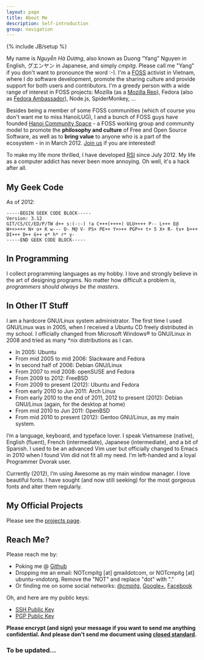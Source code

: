 ```yaml
---
layout: page
title: About Me
description: Self-introduction
group: navigation
---
```

{% include JB/setup %}


My name is *Nguyễn Hà Dương*, also known as Duong “Yang” Nguyen in English, グエンヤン in Japanese, and simply *cmpitg*. Please call me "Yang" if you don't want to pronounce the word :-). I'm a [FOSS](http://en.wikipedia.org/wiki/Free_and_Open_Source_Software) activist in Vietnam, where I do software development, promote the sharing culture and provide support for both users and contributors. I'm a greedy person with a wide range of interest in FOSS projects: Mozilla (as a [Mozilla Rep](https://wiki.mozilla.org/User:Cmpitg)), Fedora (also as [Fedora Ambassador](https://fedoraproject.org/wiki/User:Cmpitg)), Node.js, SpiderMonkey, ...

Besides being a member of some FOSS communities (which of course you don't want me to miss HanoiLUG), I and a bunch of FOSS guys have founded [Hanoi Community Space](http://khonggiancongdong.org) - a FOSS working group and community model to promote the **philosophy and culture** of Free and Open Source Software, as well as to **bring value** to anyone who is a part of the ecosystem - in in March 2012. [Join us](https://groups.google.com/group/khonggian-congdong) if you are interested!

To make my life more thrilled, I have developed [RSI](http://en.wikipedia.org/wiki/Repetitive_strain_injury) since July 2012. My life as a computer addict has never been more annoying. Oh well, it's a hack after all.

<!--

My name is *Nguyễn Hà Dương*, also known as Duong “Yang” Nguyen in English, グエンヤン in Japanese, and simply *cmpitg*. I have been working as a freelancer since 2006. I also worked for several companies in the past (all of them were not open source) and now happily reside in [iWay](http://iwayvietnam.com). I am a member of HanoiLUG (Hanoi Linux User Group), Ubuntu-VN, OLPC Vietnam. My main contributor lies in Mozilla and Fedora projects. I have been a [Fedora Ambassador](https://fedoraproject.org/wiki/User:Cmpitg) and [Mozilla Rep](https://wiki.mozilla.org/User:Cmpitg) since 2012.

-->

## My Geek Code

As of 2012:

    -----BEGIN GEEK CODE BLOCK-----
    Version: 3.12
    GIT/CS/CC/ED/P/TW d++ s:(-:-) !a C+++(++++) ULU++++ P-- L+++ E@
    W++>+++ N+ o+ K w--- O- M@ V- PS+ PE++ Y+>++ PGP++ t+ 5 X+ R- tv+ b+++
    DI+++ D++ G++ e* h* r* y-
    -----END GEEK CODE BLOCK-----

## In Programming

I collect programming languages as my hobby. I love and strongly believe in the art of designing programs. No matter how difficult a problem is, *programmers should always be the masters*.

## In Other IT Stuff

I am a hardcore GNU/Linux system administrator. The first time I used GNU/Linux was in 2005, when I received a Ubuntu CD freely distributed in my school. I officially changed from Microsoft Windows® to GNU/Linux in 2008 and tried as many \*nix distributions as I can.

- In 2005: Ubuntu
- From mid 2005 to mid 2006: Slackware and Fedora
- In second half of 2006: Debian GNU/Linux
- From 2007 to mid 2008: openSUSE and Fedora
- From 2009 to 2012: FreeBSD
- From 2009 to present (2012): Ubuntu and Fedora
- From early 2010 to Jun 2011: Arch Linux
- From early 2010 to the end of 2011, 2012 to present (2012): Debian GNU/Linux (again, for the desktop at home)
- From mid 2010 to Jun 2011: OpenBSD
- From mid 2010 to present (2012): Gentoo GNU/Linux, as my main system.

I’m a language, keyboard, and typeface lover. I speak Vietnamese (native), English (fluent), French (intermediate), Japanese (intermediate), and a bit of Spanish. I used to be an advanced Vim user but officially changed to Emacs in 2010 when I found Vim did not fit all my need. I’m left-handed and a loyal Programmer Dvorak user.

Currently (2012), I’m using Awesome as my main window manager. I love beautiful fonts. I have sought (and now still seeking) for the most gorgeous fonts and alter them regularly.

<!--

Recommended Programming Languages

    Wildly encouraged: Clojure, Haskell, Ruby, Go-lang, Shen (immature). Suitable for virtually everything, from general-purpose tasks to domain-specific tasks.
    Strongly encouraged:
        For scripting: newLISP, Python, Shen.
        General-purpose: Smalltalk, Qi, Ruby, Python, Shen.
        For concurrent programming: Erlang, Scala, Clojure, newLISP.
        Lightweight and fast: newLISP, Lua.
        For Embedded systems: Lua.
        Network-related: JavaScript, Clojure, Scala, newLISP.
        Good asbtraction: JavaScript, Scala, Lua, Qi, Shen, Prolog.
    Encouraged: Scheme, Awk, Objective-C, Common Lisp.
    Discouraged: PHP, Visual Basic.
    Strongly discouraged:
        Verbose, noisy, dangerous, encouraging bad programming practices: C++, Java, Perl, SQL.
        Slow: Java, Perl, SQL.
        Confusing and stupidly designed: Java, Perl, C++, Common Lisp.
    Exceptions (both encouraged and discouraged): C, Assembly, Common Lisp.
    Notes:
        The worst features of newLISP, in my opinion, are the overuse of global symbols (namedly context, passed by reference), and lack of hashtable-like local data structure. I have written a quick-and-dirty dictionary/map/hashtable implementation for personal use at github.
        Racket is very noisy, especially when writing large programs.
        Python does not force programmers to do things conventionally. Its standardization process is inconsistent.
        Smalltalk and Ruby are very clear, declarative, and have best programming practices in the world. However, they are relatively slow compared to other general-purpose languages.
        Smalltalk’s documentation is very poor and not well-maintained, except for some basic books. (Check out Pharo by example)
        Been in documentation hell? Try Racket, Haskell, newLISP, Python!
        The ANSI Common Lisp standard is huge, overcomplicated, noisy, unconventional, inconsistent and really confusing. Common Lisp makes programmers slaves! However, it features many of the best programming paradigms, see Paul Graham’s Revenge of the Nerds.

-->

## My Official Projects

Please see the [projects page](/pages/projects.html).

## Reach Me?

Please reach me by:

- Poking me @ [Github](https://www.github.com/CMPITG)
- Dropping me an email: NOTcmpitg [at] gmaildotcom, or NOTcmpitg [at] ubuntu-vndotorg. Remove the "NOT" and replace "dot" with "."
- Or finding me on some social networks: [@cmpitg](http://twitter.com/#!/cmpitg), [Google+](https://plus.google.com/#118060248339095886143/about), [Facebook](https://www.facebook.com/cmpitg)

Oh, and here are my public keys:

* [SSH Public Key](/ssh.public.key.txt)
* [PGP Public Key](/public.key.txt)

**Please encrypt (and sign) your message if you want to send me anything confidential.  And please don't send me document using [closed standard](http://www.gnu.org/philosophy/no-word-attachments.html).**

### To be updated...
